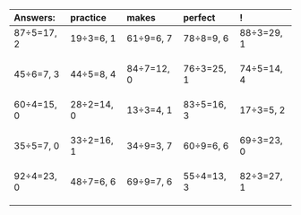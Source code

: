 | Answers: | practice | makes | perfect | ! |
| :--- | :--- | :--- | :--- | :--- |
| 87÷5=17, 2 | 19÷3=6, 1 | 61÷9=6, 7 | 78÷8=9, 6 | 88÷3=29, 1 | 
|   |   |   |   |   | 
|   |   |   |   |   | 
|   |   |   |   |   | 
| 45÷6=7, 3 | 44÷5=8, 4 | 84÷7=12, 0 | 76÷3=25, 1 | 74÷5=14, 4 | 
|   |   |   |   |   | 
|   |   |   |   |   | 
|   |   |   |   |   | 
| 60÷4=15, 0 | 28÷2=14, 0 | 13÷3=4, 1 | 83÷5=16, 3 | 17÷3=5, 2 | 
|   |   |   |   |   | 
|   |   |   |   |   | 
|   |   |   |   |   | 
| 35÷5=7, 0 | 33÷2=16, 1 | 34÷9=3, 7 | 60÷9=6, 6 | 69÷3=23, 0 | 
|   |   |   |   |   | 
|   |   |   |   |   | 
|   |   |   |   |   | 
| 92÷4=23, 0 | 48÷7=6, 6 | 69÷9=7, 6 | 55÷4=13, 3 | 82÷3=27, 1 | 
|   |   |   |   |   | 
|   |   |   |   |   | 
|   |   |   |   |   | 
